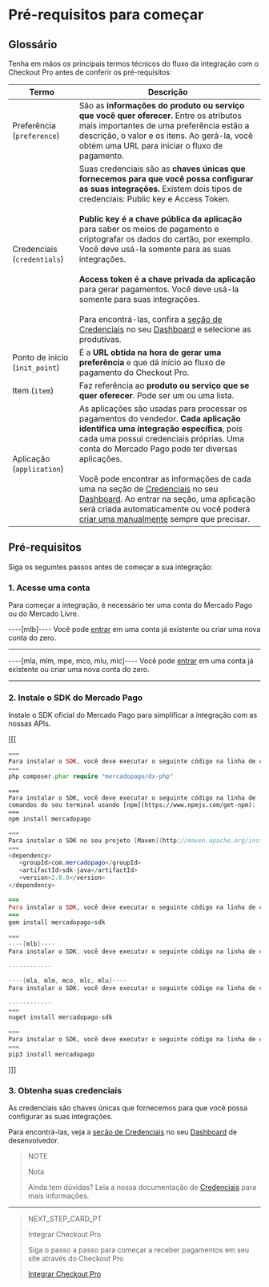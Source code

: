 # Pré-requisitos para começar

## Glossário

Tenha em mãos os principais termos técnicos do fluxo da integração com o Checkout Pro antes de conferir os pré-requisitos:

| Termo | Descrição |
| --- | --- |
| Preferência (`preference`) | São as **informações do produto ou serviço que você quer oferecer.** Entre os atributos mais importantes de uma preferência estão a descrição, o valor e os itens. Ao gerá-la, você obtém uma URL para iniciar o fluxo de pagamento. |
| Credenciais (`credentials`) | Suas credenciais são as **chaves únicas que fornecemos para que você possa configurar as suas integrações.** Existem dois tipos de credenciais: Public key e Access Token. <br/><br/>**Public key é a chave pública da aplicação** para saber os meios de pagamento e criptografar os dados do cartão, por exemplo. Você deve usá-la somente para as suas integrações.<br/><br/>**Access token é a chave privada da aplicação** para gerar pagamentos. Você deve usá-la somente para suas integrações.<br/><br/>Para encontrá-las, confira a [seção de Credenciais](/developers/pt/docs/checkout-pro/additional-content/credentials) no seu [Dashboard](/developers/pt/docs/checkout-pro/additional-content/dashboard/introduction) e selecione as produtivas. |
| Ponto de inicio (`init_point`) | É a **URL obtida na hora de gerar uma preferência** e que dá início ao fluxo de pagamento do Checkout Pro. |
| Item (`item`) | Faz referência ao **produto ou serviço que se quer oferecer**. Pode ser um ou uma lista. |
| Aplicação (`application`) | As aplicações são usadas para processar os pagamentos do vendedor. **Cada aplicação identifica uma integração específica**, pois cada uma possui credenciais próprias. Uma conta do Mercado Pago pode ter diversas aplicações.<br/><br/>Você pode encontrar as informações de cada uma na seção de [Credenciais](/developers/pt/docs/checkout-pro/additional-content/credentials) no seu [Dashboard](/developers/pt/docs/checkout-pro/additional-content/dashboard/introduction). Ao entrar na seção, uma aplicação será criada automaticamente ou você poderá [criar uma manualmente](https://applications.mercadopago.com) sempre que precisar. |

## Pré-requisitos

Siga os seguintes passos antes de começar a sua integração:

### 1. Acesse uma conta

Para começar a integração, é necessário ter uma conta do Mercado Pago ou do Mercado Livre.

----[mlb]----
Você pode [entrar](https://www.mercadolivre.com/jms/mlb/lgz/msl/login/H4sIAAAAAAAEAzWNQU7EMBAE_9Jnk0hIe8BHPmJNnHFisDPWeIIXrfbvKAKOre6qfqDIlo9g343hwfdWcswGh1bIkmgNeYVHbXDo2fgvluWakFJlY-3wj0u08frOSfRSJSqd4UCn7SEVGfC_X3DIPfDdWA8qYfDylflq_4lN4LGbte7neYwxVdZIqzTaZIpSp0Vn-jhXmms-dnqJchiF19vbDU-HRN2CKcVPeNOTnz_j_vCy4wAAAA/user) em uma conta já existente ou criar uma nova conta do zero.

------------

----[mla, mlm, mpe, mco, mlu, mlc]----
Você pode [entrar](https://www.mercadolibre.com/jms/mlb/lgz/msl/login/H4sIAAAAAAAEAzWNQU7EMBAE_9Jnk0hIe8BHPmJNnHFisDPWeIIXrfbvKAKOre6qfqDIlo9g343hwfdWcswGh1bIkmgNeYVHbXDo2fgvluWakFJlY-3wj0u08frOSfRSJSqd4UCn7SEVGfC_X3DIPfDdWA8qYfDylflq_4lN4LGbte7neYwxVdZIqzTaZIpSp0Vn-jhXmms-dnqJchiF19vbDU-HRN2CKcVPeNOTnz_j_vCy4wAAAA/user) em uma conta já existente ou criar uma nova conta do zero.

------------

### 2. Instale o SDK do Mercado Pago

Instale o SDK oficial do Mercado Pago para simplificar a integração com as nossas APIs.

[[[
```php
===
Para instalar o SDK, você deve executar o seguinte código na linha de comandos do seu terminal usando o [Composer](https://getcomposer.org/download):
===
php composer.phar require "mercadopago/dx-php"
```
```node
===
Para instalar o SDK, você deve executar o seguinte código na linha de comandos do seu terminal usando [npm](https://www.npmjs.com/get-npm):
===
npm install mercadopago
```
```java
===
Para instalar o SDK no seu projeto [Maven](http://maven.apache.org/install.html), você deve adicionar a seguinte dependência ao seu arquivo <code>pom.xml</code> e executar o código <code>maven install</code> na linha de comandos do seu terminal:
===
<dependency>
   <groupId>com.mercadopago</groupId>
   <artifactId>sdk-java</artifactId>
   <version>2.0.0</version>
</dependency>
```
```ruby
===
Para instalar o SDK, você deve executar o seguinte código na linha de comandos do seu terminal usando [gema](https://rubygems.org/gems/mercadopago-sdk):
===
gem install mercadopago-sdk
```
```csharp
===
----[mlb]----
Para instalar o SDK, você deve executar o seguinte código na linha de comandos do seu terminal usando [NuGet](https://docs.microsoft.com/pt-br/nuget/reference/nuget-exe-cli-reference):

------------

----[mla, mlm, mco, mlc, mlu]----
Para instalar o SDK, você deve executar o seguinte código na linha de comandos do seu terminal usando [NuGet](https://docs.microsoft.com/es-es/nuget/reference/nuget-exe-cli-reference):

------------
===
nuget install mercadopago-sdk
```
```python
===
Para instalar o SDK, você deve executar o seguinte código na linha de comandos do seu terminal usando [pip](https://pypi.org/project/mercadopago/):
===
pip3 install mercadopago
```
]]]

### 3. Obtenha suas credenciais

As credenciais são chaves únicas que fornecemos para que você possa configurar as suas integrações.

Para encontrá-las, veja a [seção de Credenciais](/developers/pt/docs/checkout-pro/additional-content/credentials) no seu [Dashboard](/developers/pt/docs/checkout-pro/additional-content/dashboard/introduction) de desenvolvedor.

> NOTE
>
> Nota
> 
> Ainda tem dúvidas? Leia a nossa documentação de [Credenciais](/developers/pt/docs/checkout-pro/additional-content/credentials) para mais informações. 

---


> NEXT_STEP_CARD_PT
>
> Integrar Checkout Pro
>
> Siga o passo a passo para começar a receber pagamentos em seu site através do Checkout Pro
>
> [Integrar Checkout Pro](/developers/pt/docs/checkout-pro/integrate-checkout-pro)